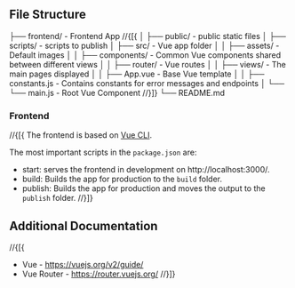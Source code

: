 ﻿## File Structure

├── frontend/ - Frontend App
//{[{
│ ├── public/ - public static files
│ ├── scripts/ - scripts to publish
│ ├── src/ - Vue app folder
│ │ ├── assets/ - Default images
│ │ ├── components/ - Common Vue components shared between different views
│ │ ├── router/ - Vue routes
│ │ ├── views/ - The main pages displayed
│ │ ├── App.vue - Base Vue template
│ │ ├── constants.js - Contains constants for error messages and endpoints
│ └── └── main.js - Root Vue Component
//}]}
└── README.md

### Frontend

//{[{
The frontend is based on [Vue CLI](https://cli.vuejs.org/).

The most important scripts in the `package.json` are:

- start: serves the frontend in development on http://localhost:3000/.
- build: Builds the app for production to the `build` folder.
- publish: Builds the app for production and moves the output to the `publish` folder.
  //}]}

## Additional Documentation

//{[{

- Vue - https://vuejs.org/v2/guide/
- Vue Router - https://router.vuejs.org/
  //}]}
